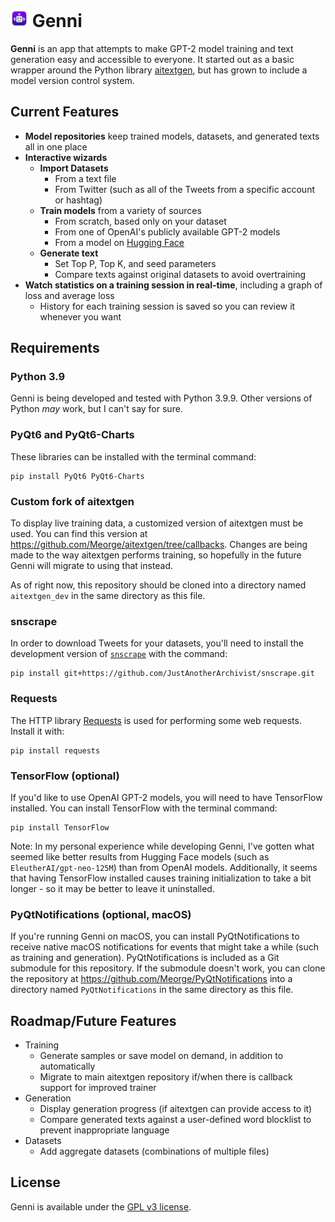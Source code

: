 # <img src="genni_logo.png" style="height: 1em;"> Genni
**Genni** is an app that attempts to make GPT-2 model training and text generation easy and accessible to everyone. It started out as a basic wrapper around the Python library [aitextgen](https://github.com/minimaxir/aitextgen), but has grown to include a model version control system.

## Current Features
- **Model repositories** keep trained models, datasets, and generated texts all in one place
- **Interactive wizards**
    - **Import Datasets**
        - From a text file
        - From Twitter (such as all of the Tweets from a specific account or hashtag)
    - **Train models** from a variety of sources
        - From scratch, based only on your dataset
        - From one of OpenAI's publicly available GPT-2 models
        - From a model on [Hugging Face](https://huggingface.co/models)
    - **Generate text**
        - Set Top P, Top K, and seed parameters
        - Compare texts against original datasets to avoid overtraining
- **Watch statistics on a training session in real-time**, including a graph of loss and average loss
    - History for each training session is saved so you can review it whenever you want

## Requirements
### Python 3.9
Genni is being developed and tested with Python 3.9.9. Other versions of Python *may* work, but I can't say for sure.

### PyQt6 and PyQt6-Charts
These libraries can be installed with the terminal command:
```
pip install PyQt6 PyQt6-Charts
```

### Custom fork of aitextgen
To display live training data, a customized version of aitextgen must be used. You can find this version at https://github.com/Meorge/aitextgen/tree/callbacks. Changes are being made to the way aitextgen performs training, so hopefully in the future Genni will migrate to using that instead.

As of right now, this repository should be cloned into a directory named `aitextgen_dev` in the same directory as this file.

### snscrape
In order to download Tweets for your datasets, you'll need to install the development version of [`snscrape`](https://github.com/JustAnotherArchivist/snscrape) with the command:
```
pip install git+https://github.com/JustAnotherArchivist/snscrape.git
```

### Requests
The HTTP library [Requests](https://docs.python-requests.org/en/latest/) is used for performing some web requests. Install it with:
```
pip install requests
```

### TensorFlow (optional)
If you'd like to use OpenAI GPT-2 models, you will need to have TensorFlow installed. You can install TensorFlow with the terminal command:
```
pip install TensorFlow
```
Note: In my personal experience while developing Genni, I've gotten what seemed like better results from Hugging Face models (such as `EleutherAI/gpt-neo-125M`) than from OpenAI models. Additionally, it seems that having TensorFlow installed causes training initialization to take a bit longer - so it may be better to leave it uninstalled.

### PyQtNotifications (optional, macOS)
If you're running Genni on macOS, you can install PyQtNotifications to receive native macOS notifications for events that might take a while (such as training and generation).
PyQtNotifications is included as a Git submodule for this repository.
If the submodule doesn't work, you can clone the repository at https://github.com/Meorge/PyQtNotifications into a directory named `PyQtNotifications` in the same directory as this file.


## Roadmap/Future Features
- Training
    - Generate samples or save model on demand, in addition to automatically
    - Migrate to main aitextgen repository if/when there is callback support for improved trainer
- Generation
    - Display generation progress (if aitextgen can provide access to it)
    - Compare generated texts against a user-defined word blocklist to prevent inappropriate language
- Datasets
    - Add aggregate datasets (combinations of multiple files)

## License
Genni is available under the [GPL v3 license](LICENSE.md).